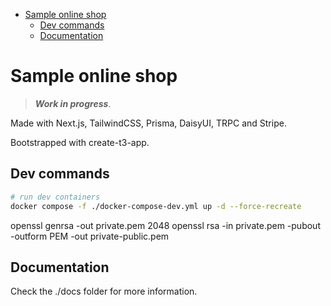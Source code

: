 - [Sample online shop](#sample-online-shop)
  - [Dev commands](#dev-commands)
  - [Documentation](#documentation)

# Sample online shop

> ***Work in progress***.

Made with Next.js, TailwindCSS, Prisma, DaisyUI, TRPC and Stripe.

Bootstrapped with create-t3-app.


## Dev commands

```bash
# run dev containers
docker compose -f ./docker-compose-dev.yml up -d --force-recreate
```

openssl genrsa -out private.pem 2048
openssl rsa -in private.pem -pubout -outform PEM -out private-public.pem

## Documentation
Check the ./docs folder for more information.